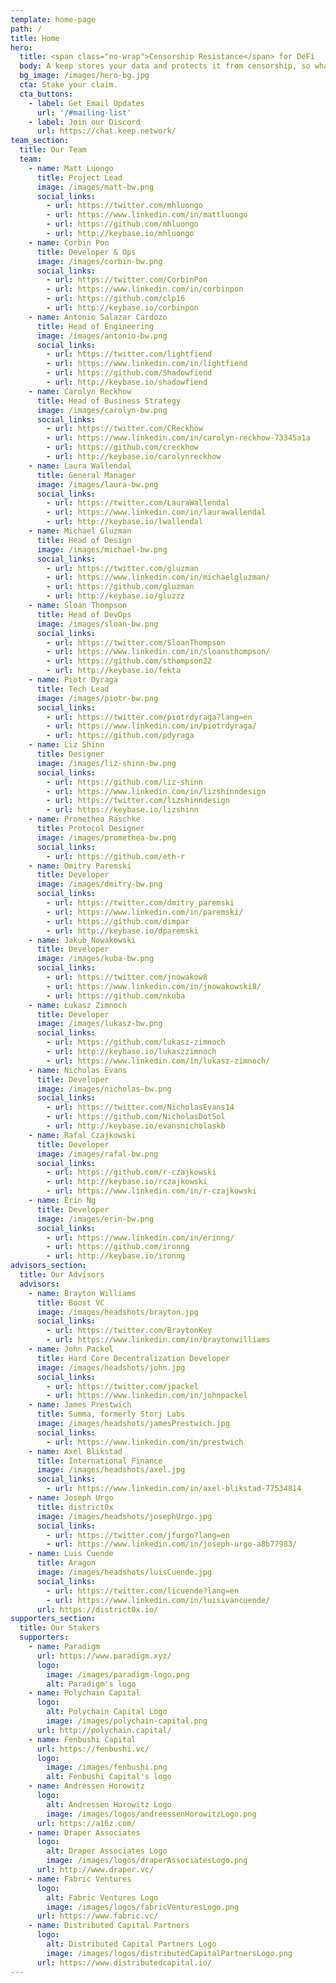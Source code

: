 ```yaml
---
template: home-page
path: /
title: Home
hero:
  title: <span class="no-wrap">Censorship Resistance</span> for DeFi
  body: A keep stores your data and protects it from censorship, so what you store always stays yours.
  bg_image: /images/hero-bg.jpg
  cta: Stake your claim.
  cta_buttons:
    - label: Get Email Updates
      url: '/#mailing-list'
    - label: Join our Discord
      url: https://chat.keep.network/
team_section:
  title: Our Team
  team:
    - name: Matt Luongo
      title: Project Lead
      image: /images/matt-bw.png
      social_links:
        - url: https://twitter.com/mhluongo
        - url: https://www.linkedin.com/in/mattluongo
        - url: https://github.com/mhluongo
        - url: http://keybase.io/mhluongo
    - name: Corbin Pon
      title: Developer & Ops
      image: /images/corbin-bw.png
      social_links:
        - url: https://twitter.com/CorbinPon
        - url: https://www.linkedin.com/in/corbinpon
        - url: https://github.com/clp16
        - url: http://keybase.io/corbinpon
    - name: Antonio Salazar Cardozo
      title: Head of Engineering
      image: /images/antonio-bw.png
      social_links:
        - url: https://twitter.com/lightfiend
        - url: https://www.linkedin.com/in/lightfiend
        - url: https://github.com/Shadowfiend
        - url: http://keybase.io/shadowfiend
    - name: Carolyn Reckhow
      title: Head of Business Strategy
      image: /images/carolyn-bw.png
      social_links:
        - url: https://twitter.com/CReckhow
        - url: https://www.linkedin.com/in/carolyn-reckhow-73345a1a
        - url: https://github.com/creckhow
        - url: http://keybase.io/carolynreckhow
    - name: Laura Wallendal
      title: General Manager
      image: /images/laura-bw.png
      social_links:
        - url: https://twitter.com/LauraWallendal
        - url: https://www.linkedin.com/in/laurawallendal
        - url: http://keybase.io/lwallendal
    - name: Michael Gluzman
      title: Head of Design
      image: /images/michael-bw.png
      social_links:
        - url: https://twitter.com/gluzman
        - url: https://www.linkedin.com/in/michaelgluzman/
        - url: https://github.com/gluzman
        - url: http://keybase.io/gluzzz
    - name: Sloan Thompson
      title: Head of DevOps
      image: /images/sloan-bw.png
      social_links:
        - url: https://twitter.com/SloanThompson
        - url: https://www.linkedin.com/in/sloansthompson/
        - url: https://github.com/sthompson22
        - url: http://keybase.io/fekta
    - name: Piotr Dyraga
      title: Tech Lead
      image: /images/piotr-bw.png
      social_links:
        - url: https://twitter.com/piotrdyraga?lang=en
        - url: https://www.linkedin.com/in/piotrdyraga/
        - url: https://github.com/pdyraga
    - name: Liz Shinn
      title: Designer
      image: /images/liz-shinn-bw.png
      social_links:
        - url: https://github.com/liz-shinn
        - url: https://www.linkedin.com/in/lizshinndesign
        - url: https://twitter.com/lizshinndesign
        - url: https://keybase.io/lizshinn
    - name: Promethea Raschke
      title: Protocol Designer
      image: /images/promethea-bw.png
      social_links:
        - url: https://github.com/eth-r
    - name: Dmitry Paremski
      title: Developer
      image: /images/dmitry-bw.png
      social_links:
        - url: https://twitter.com/dmitry_paremski
        - url: https://www.linkedin.com/in/paremski/
        - url: https://github.com/dimpar
        - url: http://keybase.io/dparemski
    - name: Jakub Nowakowski
      title: Developer
      image: /images/kuba-bw.png
      social_links:
        - url: https://twitter.com/jnowakow8
        - url: https://www.linkedin.com/in/jnowakowski8/
        - url: https://github.com/nkuba
    - name: Łukasz Zimnoch
      title: Developer
      image: /images/lukasz-bw.png
      social_links:
        - url: https://github.com/lukasz-zimnoch
        - url: http://keybase.io/lukaszzimnoch
        - url: https://www.linkedin.com/in/lukasz-zimnoch/
    - name: Nicholas Evans
      title: Developer
      image: /images/nicholas-bw.png
      social_links:
        - url: https://twitter.com/NicholasEvans14
        - url: https://github.com/NicholasDotSol
        - url: http://keybase.io/evansnicholaskb
    - name: Rafal Czajkowski
      title: Developer
      image: /images/rafal-bw.png
      social_links:
        - url: https://github.com/r-czajkowski
        - url: http://keybase.io/rczajkowski
        - url: https://www.linkedin.com/in/r-czajkowski
    - name: Erin Ng
      title: Developer
      image: /images/erin-bw.png
      social_links:
        - url: https://www.linkedin.com/in/erinng/
        - url: https://github.com/ironng
        - url: http://keybase.io/ironng
advisors_section:
  title: Our Advisors
  advisors:
    - name: Brayton Williams
      title: Boost VC
      image: /images/headshots/brayton.jpg
      social_links:
        - url: https://twitter.com/BraytonKey
        - url: https://www.linkedin.com/in/braytonwilliams
    - name: John Packel
      title: Hard Core Decentralization Developer
      image: /images/headshots/john.jpg
      social_links:
        - url: https://twitter.com/jpackel
        - url: https://www.linkedin.com/in/johnpackel
    - name: James Prestwich
      title: Summa, formerly Storj Labs
      image: /images/headshots/jamesPrestwich.jpg
      social_links:
        - url: https://www.linkedin.com/in/prestwich
    - name: Axel Blikstad
      title: International Finance
      image: /images/headshots/axel.jpg
      social_links:
        - url: https://www.linkedin.com/in/axel-blikstad-77534814
    - name: Joseph Urgo
      title: district0x
      image: /images/headshots/josephUrgo.jpg
      social_links:
        - url: https://twitter.com/jfurgo?lang=en
        - url: https://www.linkedin.com/in/joseph-urgo-a8b77983/
    - name: Luis Cuende
      title: Aragon
      image: /images/headshots/luisCuende.jpg
      social_links:
        - url: https://twitter.com/licuende?lang=en
        - url: https://www.linkedin.com/in/luisivancuende/
      url: https://district0x.io/
supporters_section:
  title: Our Stakers
  supporters:
    - name: Paradigm
      url: https://www.paradigm.xyz/
      logo:
        image: /images/paradigm-logo.png
        alt: Paradigm's logo
    - name: Polychain Capital
      logo:
        alt: Polychain Capital Logo
        image: /images/polychain-capital.png
      url: http://polychain.capital/
    - name: Fenbushi Capital
      url: https://fenbushi.vc/
      logo:
        image: /images/fenbushi.png
        alt: Fenbushi Capital's logo
    - name: Andressen Horowitz
      logo:
        alt: Andressen Horowitz Logo
        image: /images/logos/andreessenHorowitzLogo.png
      url: https://a16z.com/
    - name: Draper Associates
      logo:
        alt: Draper Associates Logo
        image: /images/logos/draperAssociatesLogo.png
      url: http://www.draper.vc/
    - name: Fabric Ventures
      logo:
        alt: Fabric Ventures Logo
        image: /images/logos/fabricVenturesLogo.png
      url: https://www.fabric.vc/
    - name: Distributed Capital Partners
      logo:
        alt: Distributed Capital Partners Logo
        image: /images/logos/distributedCapitalPartnersLogo.png
      url: https://www.distributedcapital.io/
---
```


